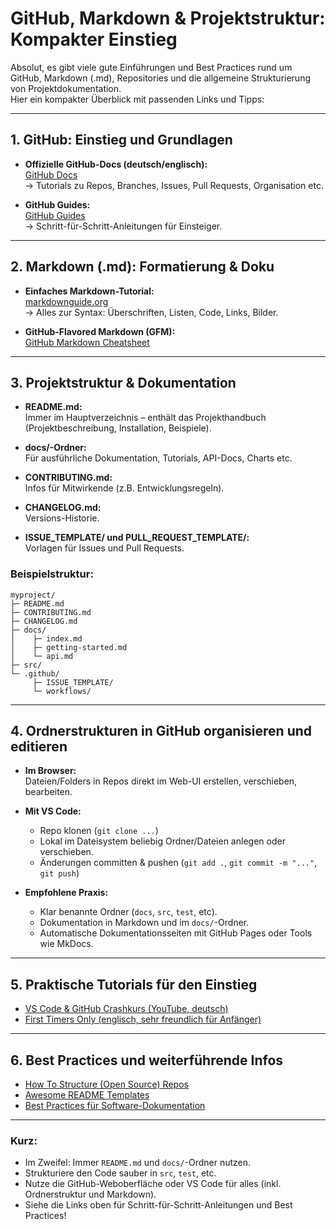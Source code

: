 # GitHub, Markdown & Projektstruktur: Kompakter Einstieg

Absolut, es gibt viele gute Einführungen und Best Practices rund um GitHub, Markdown (.md), Repositories und die allgemeine Strukturierung von Projektdokumentation.  
Hier ein kompakter Überblick mit passenden Links und Tipps:

---

## 1. GitHub: Einstieg und Grundlagen

- **Offizielle GitHub-Docs (deutsch/englisch):**  
  [GitHub Docs](https://docs.github.com/de)  
  → Tutorials zu Repos, Branches, Issues, Pull Requests, Organisation etc.

- **GitHub Guides:**  
  [GitHub Guides](https://guides.github.com/)  
  → Schritt-für-Schritt-Anleitungen für Einsteiger.

---

## 2. Markdown (.md): Formatierung & Doku

- **Einfaches Markdown-Tutorial:**  
  [markdownguide.org](https://www.markdownguide.org/)  
  → Alles zur Syntax: Überschriften, Listen, Code, Links, Bilder.

- **GitHub-Flavored Markdown (GFM):**  
  [GitHub Markdown Cheatsheet](https://github.com/adam-p/markdown-here/wiki/Markdown-Cheatsheet)

---

## 3. Projektstruktur & Dokumentation

- **README.md:**  
  Immer im Hauptverzeichnis – enthält das Projekthandbuch (Projektbeschreibung, Installation, Beispiele).

- **docs/-Ordner:**  
  Für ausführliche Dokumentation, Tutorials, API-Docs, Charts etc.

- **CONTRIBUTING.md:**  
  Infos für Mitwirkende (z.B. Entwicklungsregeln).

- **CHANGELOG.md:**  
  Versions-Historie.

- **ISSUE_TEMPLATE/ und PULL_REQUEST_TEMPLATE/:**  
  Vorlagen für Issues und Pull Requests.

### Beispielstruktur:
```plaintext
myproject/
├─ README.md
├─ CONTRIBUTING.md
├─ CHANGELOG.md
├─ docs/
│    ├─ index.md
│    ├─ getting-started.md
│    └─ api.md
├─ src/
└─ .github/
     ├─ ISSUE_TEMPLATE/
     └─ workflows/
```

---

## 4. Ordnerstrukturen in GitHub organisieren und editieren

- **Im Browser:**  
  Dateien/Folders in Repos direkt im Web-UI erstellen, verschieben, bearbeiten.

- **Mit VS Code:**  
    - Repo klonen (`git clone ...`)
    - Lokal im Dateisystem beliebig Ordner/Dateien anlegen oder verschieben.
    - Änderungen committen & pushen (`git add .`, `git commit -m "..."`, `git push`)

- **Empfohlene Praxis:**  
    - Klar benannte Ordner (`docs`, `src`, `test`, etc).
    - Dokumentation in Markdown und im `docs/`-Ordner.
    - Automatische Dokumentationsseiten mit GitHub Pages oder Tools wie MkDocs.

---

## 5. Praktische Tutorials für den Einstieg

- [VS Code & GitHub Crashkurs (YouTube, deutsch)](https://www.youtube.com/watch?v=K5uYJn6Qb5M)
- [First Timers Only (englisch, sehr freundlich für Anfänger)](https://www.firsttimersonly.com/)

---

## 6. Best Practices und weiterführende Infos

- [How To Structure (Open Source) Repos](https://github.com/gothinkster/realworld)
- [Awesome README Templates](https://github.com/matiassingers/awesome-readme)
- [Best Practices für Software-Dokumentation](https://documentation.divio.com/)

---

### Kurz:

- Im Zweifel: Immer `README.md` und `docs/`-Ordner nutzen.
- Strukturiere den Code sauber in `src`, `test`, etc.
- Nutze die GitHub-Weboberfläche oder VS Code für alles (inkl. Ordnerstruktur und Markdown).
- Siehe die Links oben für Schritt-für-Schritt-Anleitungen und Best Practices!
